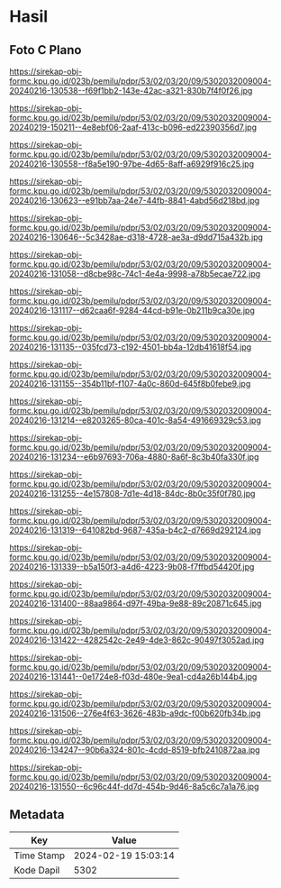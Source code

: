# Hasil

## Foto C Plano

https://sirekap-obj-formc.kpu.go.id/023b/pemilu/pdpr/53/02/03/20/09/5302032009004-20240216-130538--f69f1bb2-143e-42ac-a321-830b7f4f0f26.jpg

https://sirekap-obj-formc.kpu.go.id/023b/pemilu/pdpr/53/02/03/20/09/5302032009004-20240219-150211--4e8ebf06-2aaf-413c-b096-ed22390356d7.jpg

https://sirekap-obj-formc.kpu.go.id/023b/pemilu/pdpr/53/02/03/20/09/5302032009004-20240216-130558--f8a5e190-97be-4d65-8aff-a6929f916c25.jpg

https://sirekap-obj-formc.kpu.go.id/023b/pemilu/pdpr/53/02/03/20/09/5302032009004-20240216-130623--e91bb7aa-24e7-44fb-8841-4abd56d218bd.jpg

https://sirekap-obj-formc.kpu.go.id/023b/pemilu/pdpr/53/02/03/20/09/5302032009004-20240216-130646--5c3428ae-d318-4728-ae3a-d9dd715a432b.jpg

https://sirekap-obj-formc.kpu.go.id/023b/pemilu/pdpr/53/02/03/20/09/5302032009004-20240216-131058--d8cbe98c-74c1-4e4a-9998-a78b5ecae722.jpg

https://sirekap-obj-formc.kpu.go.id/023b/pemilu/pdpr/53/02/03/20/09/5302032009004-20240216-131117--d62caa6f-9284-44cd-b91e-0b211b9ca30e.jpg

https://sirekap-obj-formc.kpu.go.id/023b/pemilu/pdpr/53/02/03/20/09/5302032009004-20240216-131135--035fcd73-c192-4501-bb4a-12db41618f54.jpg

https://sirekap-obj-formc.kpu.go.id/023b/pemilu/pdpr/53/02/03/20/09/5302032009004-20240216-131155--354b11bf-f107-4a0c-860d-645f8b0febe9.jpg

https://sirekap-obj-formc.kpu.go.id/023b/pemilu/pdpr/53/02/03/20/09/5302032009004-20240216-131214--e8203265-80ca-401c-8a54-491669329c53.jpg

https://sirekap-obj-formc.kpu.go.id/023b/pemilu/pdpr/53/02/03/20/09/5302032009004-20240216-131234--e6b97693-706a-4880-8a6f-8c3b40fa330f.jpg

https://sirekap-obj-formc.kpu.go.id/023b/pemilu/pdpr/53/02/03/20/09/5302032009004-20240216-131255--4e157808-7d1e-4d18-84dc-8b0c35f0f780.jpg

https://sirekap-obj-formc.kpu.go.id/023b/pemilu/pdpr/53/02/03/20/09/5302032009004-20240216-131319--641082bd-9687-435a-b4c2-d7669d292124.jpg

https://sirekap-obj-formc.kpu.go.id/023b/pemilu/pdpr/53/02/03/20/09/5302032009004-20240216-131339--b5a150f3-a4d6-4223-9b08-f7ffbd54420f.jpg

https://sirekap-obj-formc.kpu.go.id/023b/pemilu/pdpr/53/02/03/20/09/5302032009004-20240216-131400--88aa9864-d97f-49ba-9e88-89c20871c645.jpg

https://sirekap-obj-formc.kpu.go.id/023b/pemilu/pdpr/53/02/03/20/09/5302032009004-20240216-131422--4282542c-2e49-4de3-862c-90497f3052ad.jpg

https://sirekap-obj-formc.kpu.go.id/023b/pemilu/pdpr/53/02/03/20/09/5302032009004-20240216-131441--0e1724e8-f03d-480e-9ea1-cd4a26b144b4.jpg

https://sirekap-obj-formc.kpu.go.id/023b/pemilu/pdpr/53/02/03/20/09/5302032009004-20240216-131506--276e4f63-3626-483b-a9dc-f00b620fb34b.jpg

https://sirekap-obj-formc.kpu.go.id/023b/pemilu/pdpr/53/02/03/20/09/5302032009004-20240216-134247--90b6a324-801c-4cdd-8519-bfb2410872aa.jpg

https://sirekap-obj-formc.kpu.go.id/023b/pemilu/pdpr/53/02/03/20/09/5302032009004-20240216-131550--6c96c44f-dd7d-454b-9d46-8a5c6c7a1a76.jpg


## Metadata

| Key        | Value               |
| ---------- | ------------------- |
| Time Stamp | 2024-02-19 15:03:14 |
| Kode Dapil | 5302                |




